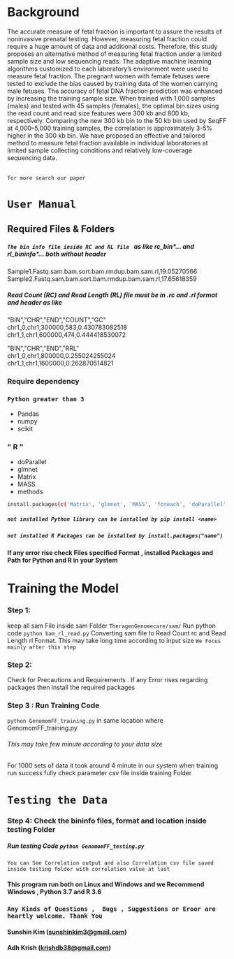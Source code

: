 # Background
The accurate measure of fetal fraction is important to assure the results of noninvasive prenatal testing. However, measuring fetal fraction could require a huge amount of data and additional costs. Therefore, this study proposes an alternative method of measuring fetal fraction under a limited sample size and low sequencing reads. The adaptive machine learning algorithms customized to each laboratory’s environment were used to measure fetal fraction. The pregnant women with female fetuses were tested to exclude the bias caused by training data of the women carrying male fetuses. The accuracy of fetal DNA fraction prediction was enhanced by increasing the training sample size. When trained with 1,000 samples (males) and tested with 45 samples (females), the optimal bin sizes using the read count and read size features were 300 kb and 800 kb, respectively. Comparing the new 300 kb bin to the 50 kb bin used by SeqFF at 4,000–5,000 training samples, the correlation is approximately 3-5% higher in the 300 kb bin. We have proposed an effective and tailored method to measure fetal fraction available in individual laboratories at limited sample collecting conditions and relatively low-coverage sequencing data.

 <br> `for more search our paper`
# `User Manual`
## Required Files & Folders
##### `The bin info file inside RC and RL file ` as like rc_bin*...  and rl_bininfo*... both  without header

Sample1.Fastq.sam.bam.sort.bam.rmdup.bam.sam.rl,19.05270566
Sample2.Fastq.sam.bam.sort.bam.rmdup.bam.sam.rl,17.65618359

##### Read Count (RC) and Read Length (RL) file must be in .rc and .rl format and header as like <br>
"BIN","CHR","END","COUNT","GC" <br>
chr1_0,chr1,300000,583,0.430783082518<br>
chr1_1,chr1,600000,474,0.444418530072<br>

"BIN","CHR","END","RRL"<br>
chr1_0,chr1,800000,0.255024255024<br>
chr1_1,chr1,1600000,0.262870514821 <br>

### Require dependency
### `Python greater than 3`
 - Pandas 
 - numpy
 - scikit
 
### " R "
  - doParallel
  - glmnet
  - Matrix
  - MASS
  - methods
  ```bash
install.packages(c('Matrix', 'glmnet', 'MASS', 'foreach', 'doParallel', 'MASS'))
```
  
##### `not installed Python library can be installed by pip install <name> `
##### `not installed R Packages can be installed by install.packages("name")`

#### If any error rise check Files specified Format , installed Packages and Path for Python and R in your System



# Training the Model
### Step 1:
keep all sam File inside sam Folder `TheragenGenomecare/sam/`
Run python code `python bam_rl_read.py` Converting sam file to Read Count rc and  Read Length rl Format. This may take long time according to input size
``` We Focus mainly after this step ```

### Step 2:
Check for Precautions and Requirements . If any Error rises regarding packages then install the required packages

### Step 3 : Run Training Code 
`python GenomomFF_training.py` in same location where GenomomFF_training.py
###### This may take few minute according to your data size <br>
For 1000 sets of data it took around 4 minute in our system 
when training run success fully check parameter csv file inside training Folder

# `Testing the Data`
### Step 4: Check the bininfo files, format and location inside testing Folder
#####  Run testing Code `python GenomomFF_testing.py` 

`` You can See Correlation output and also Correlation csv file saved inside testing folder with correlation value at last ``
#### This program run both on Linux and Windows and we Recommend Windows , Python 3.7 and R 3.6 
### `Any Kinds of Questions ,  Bugs , Suggestions or Eroor are heartly welcome. Thank You`
#### Sunshin Kim (sunshinkim3@gmail.com)
#### Adh Krish (krishdb38@gmail.com)
